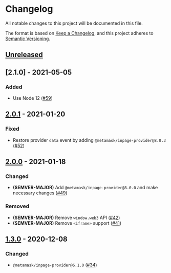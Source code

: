 # Changelog

All notable changes to this project will be documented in this file.

The format is based on [Keep a Changelog](https://keepachangelog.com/en/1.0.0/),
and this project adheres to [Semantic Versioning](https://semver.org/spec/v2.0.0.html).

## [Unreleased]

## [2.1.0] - 2021-05-05

### Added

- Use Node 12 ([#59](https://github.com/MetaMask/mobile-provider/pull/59))

## [2.0.1] - 2021-01-20

### Fixed

- Restore provider `data` event by adding `@metamask/inpage-provider@8.0.3` ([#52](https://github.com/MetaMask/mobile-provider/pull/52))

## [2.0.0] - 2021-01-18

### Changed

- **(SEMVER-MAJOR)** Add `@metamask/inpage-provider@8.0.0` and make necessary changes ([#49](https://github.com/MetaMask/mobile-provider/pull/49))

### Removed

- **(SEMVER-MAJOR)** Remove `window.web3` API ([#42](https://github.com/MetaMask/mobile-provider/pull/42))
- **(SEMVER-MAJOR)** Remove `<iframe>` support ([#41](https://github.com/MetaMask/mobile-provider/pull/41))

## [1.3.0] - 2020-12-08

### Changed

- `@metamask/inpage-provider@6.1.0` ([#34](https://github.com/MetaMask/mobile-provider/pull/34))

[unreleased]: https://github.com/MetaMask/mobile-provider/compare/v2.1.0...HEAD
[2.0.1]: https://github.com/MetaMask/mobile-provider/compare/v2.0.1...v2.1.0
[2.0.1]: https://github.com/MetaMask/mobile-provider/compare/v2.0.0...v2.0.1
[2.0.0]: https://github.com/MetaMask/mobile-provider/compare/v1.3.0...v2.0.0
[1.3.0]: https://github.com/MetaMask/mobile-provider/compare/v1.2.4...v1.3.0
